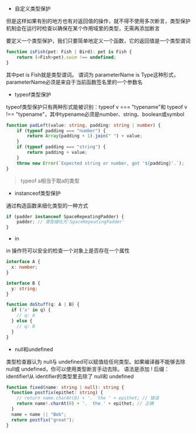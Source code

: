 - 自定义类型保护

但是这样如果有别的地方也有对返回值的操作，就不得不使用多次断言，类型保护机制会在运行时检查以确保在某个作用域里的类型，无需再添加断言

要定义一个类型保护，我们只要简单地定义一个函数，它的返回值是一个类型谓词

```ts
function isFish(pet: Fish | Bird): pet is Fish {
    return (<Fish>pet).swim !== undefined;
}
```

其中pet is Fish就是类型谓词。 谓词为 parameterName is Type这种形式，parameterName必须是来自于当前函数签名里的一个参数名

- typeof类型保护

typeof类型保护只有两种形式能被识别：typeof v === "typename"和 typeof v !== "typename"，其中typename必须是number、string、boolean或symbol

```ts
function padLeft(value: string, padding: string | number) {
    if (typeof padding === "number") {
        return Array(padding + 1).join(" ") + value;
    }
    if (typeof padding === "string") {
        return padding + value;
    }
    throw new Error(`Expected string or number, got '${padding}'.`);
}
```

> typeof a相当于取a的类型

- instanceof类型保护

通过构造函数来细化类型的一种方式

```ts
if (padder instanceof SpaceRepeatingPadder) {
    padder; // 类型细化为'SpaceRepeatingPadder'
}
```

- in

in 操作符可以安全的检查一个对象上是否存在一个属性

```ts
interface A {
  x: number;
}

interface B {
  y: string;
}

function doStuff(q: A | B) {
  if ('x' in q) {
    // q: A
  } else {
    // q: B
  }
}
```

- null和undefined

类型检查器认为 null与 undefined可以赋值给任何类型。如果编译器不能够去除 null或 undefined，你可以使用类型断言手动去除。 语法是添加 ! 后缀： identifier!从 identifier的类型里去除了 null和 undefined

```ts
function fixed(name: string | null): string {
  function postfix(epithet: string) {
    // return name.charAt(0) + '.  the ' + epithet; // 错误
    return name!.charAt(0) + '.  the ' + epithet; // 正确
  }
  name = name || "Bob";
  return postfix("great");
}
```